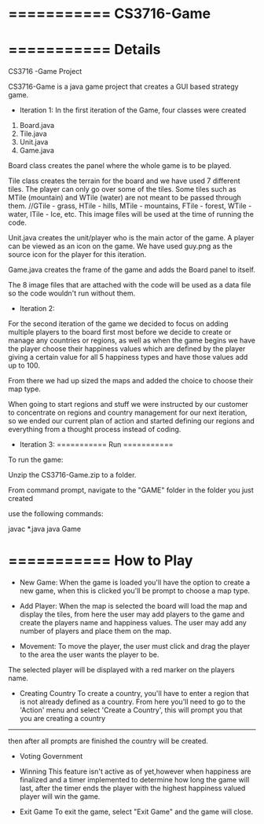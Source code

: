 ===========
CS3716-Game
===========

===========
Details
===========

CS3716 -Game Project

CS3716-Game is a java game project that creates a GUI based strategy game.

- Iteration 1:
In the first iteration of the Game, four classes were created 

1) Board.java
2) Tile.java
3) Unit.java
4) Game.java

Board class creates the panel where the whole game is to be played.

Tile class creates the terrain for the board and we have used 7 different tiles. The player can only go over some of the tiles. Some tiles such as MTile (mountain) and WTile (water) are not meant to be passed through them. 
//GTile - grass, HTile - hills, MTile - mountains, FTile - forest, WTile - water, ITile - Ice, etc.
This image files will be used at the time of running the code. 

Unit.java creates the unit/player who is the main actor of the game. A player can be viewed as an icon on the game. We have used guy.png as the source icon for the player for this iteration.

Game.java creates the frame of the game and adds the Board panel to itself. 

The 8 image files that are attached with the code will be used as a data file so the code wouldn't run without them.

- Iteration 2:

For the second iteration of the game we decided to focus on adding multiple players to the board first most before we decide to create
or manage any countries or regions, as well as when the game begins we have the player choose their happiness values which are defined by
the player giving a certain value for all 5 happiness types and have those values add up to 100. 

From there we had up sized the maps and added the choice to choose their map type.

When going to start regions and stuff we were instructed by our customer to concentrate on regions and country management for our next 
iteration, so we ended our current plan of action and started defining our regions and everything from a thought process instead of coding.

- Iteration 3:
===========
Run
===========

To run the game:

Unzip the CS3716-Game.zip to a folder.

From command prompt, navigate to the "GAME" folder in the folder you just
created

use the following commands:

javac *.java
java Game

===========
How to Play
===========

- New Game:
When the game is loaded you'll have the option to create a new game, when this is clicked you'll be prompt to choose a map type.

- Add Player:
When the map is selected the board will load the map and display the tiles, from here the user may add players to the game and 
create the players name and happiness values. The user may add any number of players and place them on the map.

- Movement:
To move the player, the user must click and drag the player to the area the user wants the player to be. 

The selected player will be displayed with a red marker on the players name.

- Creating Country
To create a country, you'll have to enter a region that is not already defined as a country. 
From here you'll need to go to the 'Action' menu and select 'Create a Country', this will prompt you that you are 
creating a country 
---
then after all prompts are finished the country will be created.

- Voting Government

- Winning
This feature isn't active as of yet,however when happiness are finalized and a timer implemented to determine how long the game
will last, after the timer ends the player with the highest happiness valued player will win the game.

- Exit Game
To exit the game, select "Exit Game" and the game will close.